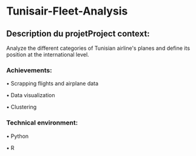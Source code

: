 # Tunisair-Fleet-Analysis

## Description du projetProject context:
Analyze the different categories of Tunisian airline's planes and define its position at the international level.

### Achievements:
• Scrapping flights and airplane data

• Data visualization

• Clustering

### Technical environment:
• Python

• R
